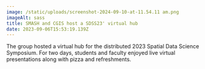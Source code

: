 ```yaml
---
image: /static/uploads/screenshot-2024-09-10-at-11.54.11 am.png
imageAlt: sass
title: SMASH and CGIS host a SDSS23' virtual hub
date: 2023-09-06T15:53:19.139Z
---
```

The group hosted a virtual hub for the distributed 2023 Spatial Data Science  Symposium. For two days, students and faculty enjoyed live virtual presentations along with pizza and refreshments.